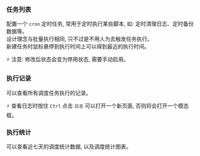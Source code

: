 ### 任务列表

配置一个 `cron` 定时任务, 常用于定时执行某些脚本, 如: 定时清理日志、定时备份数据等。  
设计理念与批量执行相同, 只不过是不用人为去触发任务执行。  
新建任务时鼠标悬停到执行时间上可以得到最近的执行时间。

⚡ 注意: 修改后状态会变为停用状态, 需要手动启用。

### 执行记录

可以查看所有调度任务执行的记录。

⚡ 查看日志时按住 `Ctrl` 点击 `日志` 可以打开一个新页面, 否则将会打开一个模态框。

### 执行统计

可以查看近七天的调度统计数据, 以及调度统计图表。
